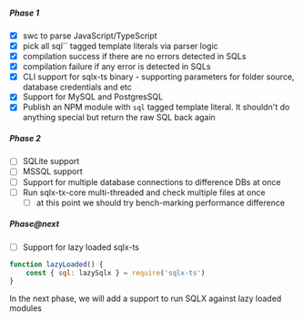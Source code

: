 
##### Phase 1

- [x] swc to parse JavaScript/TypeScript
- [x] pick all sql`` tagged template literals via parser logic
- [x] compilation success if there are no errors detected in SQLs
- [x] compilation failure if any error is detected in SQLs
- [x] CLI support for sqlx-ts binary - supporting parameters for folder source, database credentials and etc
- [x] Support for MySQL and PostgresSQL
- [x] Publish an NPM module with `sql` tagged template literal. It shouldn't do anything special but return the raw SQL back again

##### Phase 2

- [ ] SQLite support
- [ ] MSSQL support
- [ ] Support for multiple database connections to difference DBs at once
- [ ] Run sqlx-tx-core multi-threaded and check multiple files at once
    - [ ] at this point we should try bench-marking performance difference

##### Phase@next

- [ ] Support for lazy loaded sqlx-ts
```javascript
function lazyLoaded() {
    const { sql: lazySqlx } = require('sqlx-ts')
} 
```
In the next phase, we will add a support to run SQLX against lazy loaded modules
